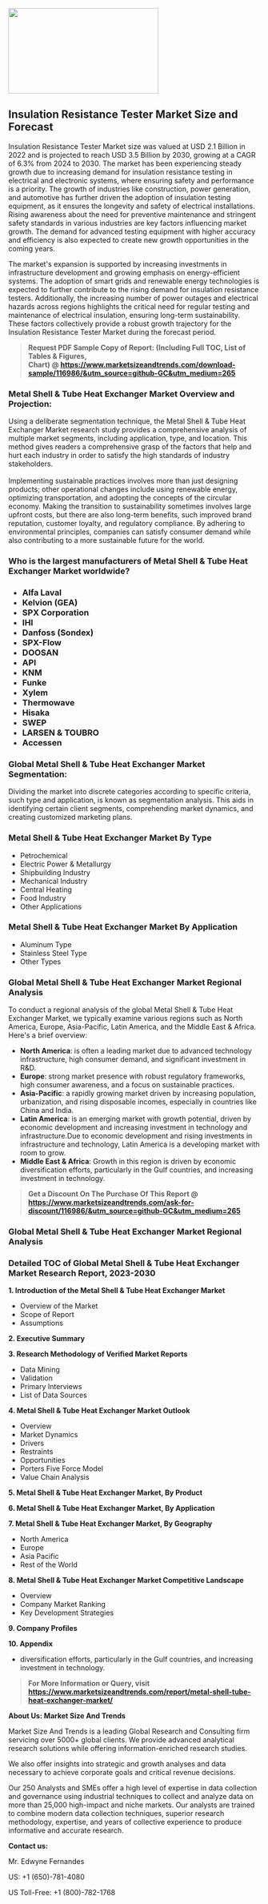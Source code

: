 <p><img class="alignnone size-medium wp-image-20088" src="https://ffe5etoiles.com/wp-content/uploads/2024/12/MST1-300x171.png" alt="" width="300" height="171" /></p><h2>Insulation Resistance Tester Market Size and Forecast</h2><p>Insulation Resistance Tester Market size was valued at USD 2.1 Billion in 2022 and is projected to reach USD 3.5 Billion by 2030, growing at a CAGR of 6.3% from 2024 to 2030. The market has been experiencing steady growth due to increasing demand for insulation resistance testing in electrical and electronic systems, where ensuring safety and performance is a priority. The growth of industries like construction, power generation, and automotive has further driven the adoption of insulation testing equipment, as it ensures the longevity and safety of electrical installations. Rising awareness about the need for preventive maintenance and stringent safety standards in various industries are key factors influencing market growth. The demand for advanced testing equipment with higher accuracy and efficiency is also expected to create new growth opportunities in the coming years.</p><p>The market's expansion is supported by increasing investments in infrastructure development and growing emphasis on energy-efficient systems. The adoption of smart grids and renewable energy technologies is expected to further contribute to the rising demand for insulation resistance testers. Additionally, the increasing number of power outages and electrical hazards across regions highlights the critical need for regular testing and maintenance of electrical insulation, ensuring long-term sustainability. These factors collectively provide a robust growth trajectory for the Insulation Resistance Tester Market during the forecast period.</p></p><blockquote id="" class=""><strong>Request PDF Sample Copy of Report: (Including Full TOC, List of Tables &amp; Figures, Chart)&nbsp;@&nbsp;<strong><a href="https://www.marketsizeandtrends.com/download-sample/116986/&utm_source=github-GC&utm_medium=265" target="_blank">https://www.marketsizeandtrends.com/download-sample/116986/&utm_source=github-GC&utm_medium=265</a></strong></strong></blockquote><h3 id="" class="">Metal Shell & Tube Heat Exchanger Market&nbsp;Overview and Projection:</h3><p id="" class="">Using a deliberate segmentation technique, the Metal Shell & Tube Heat Exchanger Market research study provides a comprehensive analysis of multiple market segments, including application, type, and location. This method gives readers a comprehensive grasp of the factors that help and hurt each industry in order to satisfy the high standards of industry stakeholders. <br /> <br />Implementing sustainable practices involves more than just designing products; other operational changes include using renewable energy, optimizing transportation, and adopting the concepts of the circular economy. Making the transition to sustainability sometimes involves large upfront costs, but there are also long-term benefits, such improved brand reputation, customer loyalty, and regulatory compliance. By adhering to environmental principles, companies can satisfy consumer demand while also contributing to a more sustainable future for the world.</p><h3 id="" class="">Who is the largest manufacturers of&nbsp;Metal Shell & Tube Heat Exchanger Market worldwide?</h3><h3 class=""><p><ul><li>Alfa Laval </li><li> Kelvion (GEA) </li><li> SPX Corporation </li><li> IHI </li><li> Danfoss (Sondex) </li><li> SPX-Flow </li><li> DOOSAN </li><li> API </li><li> KNM </li><li> Funke </li><li> Xylem </li><li> Thermowave </li><li> Hisaka </li><li> SWEP </li><li> LARSEN & TOUBRO </li><li> Accessen</li></ul></p></h3><h3 id="" class="">Global&nbsp;Metal Shell & Tube Heat Exchanger Market Segmentation:</h3><p id="" class="">Dividing the market into discrete categories according to specific criteria, such type and application, is known as segmentation analysis. This aids in identifying certain client segments, comprehending market dynamics, and creating customized marketing plans.</p><h3 id="" class="">Metal Shell & Tube Heat Exchanger Market&nbsp;By Type</h3><p><p><ul><li>Petrochemical</li><li> Electric Power & Metallurgy</li><li> Shipbuilding Industry</li><li> Mechanical Industry</li><li> Central Heating</li><li> Food Industry</li><li> Other Applications</p></li></ul></p></p><h3 id="" class="">Metal Shell & Tube Heat Exchanger Market&nbsp;By Application</h3><p class=""><p><ul><li>Aluminum Type</li><li> Stainless Steel Type</li><li> Other Types</li></ul></p></p><h3 id="" class="">Global Metal Shell & Tube Heat Exchanger Market Regional Analysis</h3><p id="" class="">To conduct a regional analysis of the global Metal Shell & Tube Heat Exchanger Market, we typically examine various regions such as North America, Europe, Asia-Pacific, Latin America, and the Middle East &amp; Africa. Here's a brief overview:</p><ul><li><strong>North America</strong>: is often a leading market due to advanced technology infrastructure, high consumer demand, and significant investment in R&amp;D.</li><li><strong>Europe</strong>: strong market presence with robust regulatory frameworks, high consumer awareness, and a focus on sustainable practices.</li><li><strong>Asia-Pacific</strong>: a rapidly growing market driven by increasing population, urbanization, and rising disposable incomes, especially in countries like China and India.</li><li><strong>Latin America</strong>: is an emerging market with growth potential, driven by economic development and increasing investment in technology and infrastructure.Due to economic development and rising investments in infrastructure and technology, Latin America is a developing market with room to grow.</li><li><strong>Middle East &amp; Africa</strong>: Growth in this region is driven by economic diversification efforts, particularly in the Gulf countries, and increasing investment in technology.</li></ul><blockquote id="" class=""><strong>Get a Discount On The Purchase Of This Report @ <strong><a href="https://www.marketsizeandtrends.com/ask-for-discount/116986/&utm_source=github-GC&utm_medium=265" target="_blank">https://www.marketsizeandtrends.com/ask-for-discount/116986/&utm_source=github-GC&utm_medium=265</a></strong></strong></blockquote><h3 id="" class="">Global Metal Shell & Tube Heat Exchanger Market Regional Analysis</h3><h3 id="" class="">Detailed TOC of Global Metal Shell & Tube Heat Exchanger Market Research Report, 2023-2030</h3><p id="" class=""><strong>1. Introduction of the Metal Shell & Tube Heat Exchanger Market</strong></p><ul><li>Overview of the Market</li><li>Scope of Report</li><li>Assumptions</li></ul><p id="" class=""><strong>2. Executive Summary</strong></p><p id="" class=""><strong>3. Research Methodology of Verified Market Reports</strong></p><ul><li>Data Mining</li><li>Validation</li><li>Primary Interviews</li><li>List of Data Sources</li></ul><p id="" class=""><strong>4. Metal Shell & Tube Heat Exchanger Market Outlook</strong></p><ul><li>Overview</li><li>Market Dynamics</li><li>Drivers</li><li>Restraints</li><li>Opportunities</li><li>Porters Five Force Model</li><li>Value Chain Analysis</li></ul><p id="" class=""><strong>5. Metal Shell & Tube Heat Exchanger Market, By Product</strong></p><p id="" class=""><strong>6. Metal Shell & Tube Heat Exchanger Market, By Application</strong></p><p id="" class=""><strong>7. Metal Shell & Tube Heat Exchanger Market, By Geography</strong></p><ul><li>North America</li><li>Europe</li><li>Asia Pacific</li><li>Rest of the World</li></ul><p id="" class=""><strong>8. Metal Shell & Tube Heat Exchanger Market Competitive Landscape</strong></p><ul><li>Overview</li><li>Company Market Ranking</li><li>Key Development Strategies</li></ul><p id="" class=""><strong>9. Company Profiles</strong></p><p id="" class=""><strong>10. Appendix</strong></p><ul><li>diversification efforts, particularly in the Gulf countries, and increasing investment in technology.</li></ul><blockquote id="" class=""><strong>For More Information or Query, visit <strong><strong><a href="https://www.marketsizeandtrends.com/report/metal-shell-tube-heat-exchanger-market/" target="_blank">https://www.marketsizeandtrends.com/report/metal-shell-tube-heat-exchanger-market/</a></strong></strong></strong></blockquote><p id="" class=""><strong>About Us: Market Size And Trends</strong></p><p id="" class="">Market Size And Trends is a leading Global Research and Consulting firm servicing over 5000+ global clients. We provide advanced analytical research solutions while offering information-enriched research studies.</p><p id="" class="">We also offer insights into strategic and growth analyses and data necessary to achieve corporate goals and critical revenue decisions.</p><p id="" class="">Our 250 Analysts and SMEs offer a high level of expertise in data collection and governance using industrial techniques to collect and analyze data on more than 25,000 high-impact and niche markets. Our analysts are trained to combine modern data collection techniques, superior research methodology, expertise, and years of collective experience to produce informative and accurate research.</p><p id="" class=""><strong>Contact us:</strong></p><p id="" class="">Mr. Edwyne Fernandes</p><p id="" class="">US: +1 (650)-781-4080</p><p id="" class="">US Toll-Free: +1 (800)-782-1768</p>
